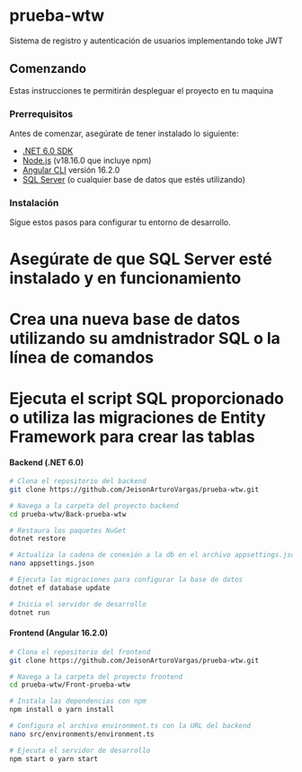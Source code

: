 # prueba-wtw
Sistema de registro y autenticación de usuarios implementando toke JWT 

## Comenzando

Estas instrucciones te permitirán despleguar el proyecto en tu maquina

### Prerrequisitos

Antes de comenzar, asegúrate de tener instalado lo siguiente:

- [.NET 6.0 SDK](https://dotnet.microsoft.com/download/dotnet/6.0)
- [Node.js](https://nodejs.org/) (v18.16.0 que incluye npm)
- [Angular CLI](https://angular.io/cli) versión 16.2.0
- [SQL Server](https://dev.mysql.com/downloads/mysql/) (o cualquier base de datos que estés utilizando)

### Instalación

Sigue estos pasos para configurar tu entorno de desarrollo.

# Asegúrate de que SQL Server esté instalado y en funcionamiento
# Crea una nueva base de datos utilizando su amdnistrador SQL  o la línea de comandos
# Ejecuta el script SQL proporcionado o utiliza las migraciones de Entity Framework para crear las tablas


#### Backend (.NET 6.0)

```bash
# Clona el repositorio del backend
git clone https://github.com/JeisonArturoVargas/prueba-wtw.git

# Navega a la carpeta del proyecto backend
cd prueba-wtw/Back-prueba-wtw

# Restaura los paquetes NuGet
dotnet restore

# Actualiza la cadena de conexión a la db en el archivo appsettings.json
nano appsettings.json 

# Ejecuta las migraciones para configurar la base de datos
dotnet ef database update

# Inicia el servidor de desarrollo
dotnet run
```

#### Frontend (Angular 16.2.0)
```bash
# Clona el repositorio del frontend
git clone https://github.com/JeisonArturoVargas/prueba-wtw.git

# Navega a la carpeta del proyecto frontend
cd prueba-wtw/Front-prueba-wtw

# Instala las dependencias con npm
npm install o yarn install

# Configura el archivo environment.ts con la URL del backend
nano src/environments/environment.ts 

# Ejecuta el servidor de desarrollo
npm start o yarn start
```
